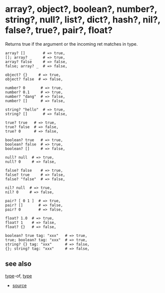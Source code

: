 
# array?, object?, boolean?, number?, string?, null?, list?, dict?, hash?, nil?, false?, true?, pair?, float?

Returns true if the argument or the incoming ret matches in type.

```
array? []        # => true,
[]; array? _     # => true,
array? false     # => false,
false; array? _  # => false,

object? {}     # => true,
object? false  # => false,

number? 0       # => true,
number? 0.1     # => true,
number? "dang"  # => false,
number? []      # => false,

string? "hello"  # => true,
string? []       # => false,

true? true   # => true,
true? false  # => false,
true? 0      # => false,

boolean? true   # => true,
boolean? false  # => true,
boolean? []     # => false,

null? null  # => true,
null? 0     # => false,

false? false    # => true,
false? true     # => false,
false? "false"  # => false,

nil? null  # => true,
nil? 0     # => false,

pair? [ 0 1 ]  # => true,
pair? []       # => false,
pair? 0        # => false,

float? 1.0  # => true,
float? 1    # => false,
float? {}   # => false,

boolean? true tag: "xxx"   # => true,
true; boolean? tag: "xxx"  # => true,
string? {} tag: "xxx"      # => false,
{}; string? tag: "xxx"     # => false,
```

## see also

[type](type_of.md)-of, [type](type_of.md)


* [source](https://github.com/floraison/flor/tree/master/lib/flor/pcore/array_qmark.rb)

